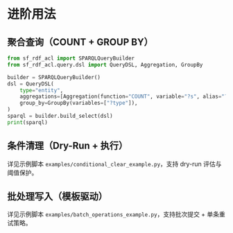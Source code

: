 # 进阶用法

## 聚合查询（COUNT + GROUP BY）
```python
from sf_rdf_acl import SPARQLQueryBuilder
from sf_rdf_acl.query.dsl import QueryDSL, Aggregation, GroupBy

builder = SPARQLQueryBuilder()
dsl = QueryDSL(
    type="entity",
    aggregations=[Aggregation(function="COUNT", variable="?s", alias="?count")],
    group_by=GroupBy(variables=["?type"]),
)
sparql = builder.build_select(dsl)
print(sparql)
```

## 条件清理（Dry-Run + 执行）
详见示例脚本 `examples/conditional_clear_example.py`，支持 dry-run 评估与阈值保护。

## 批处理写入（模板驱动）
详见示例脚本 `examples/batch_operations_example.py`，支持批次提交 + 单条重试策略。

